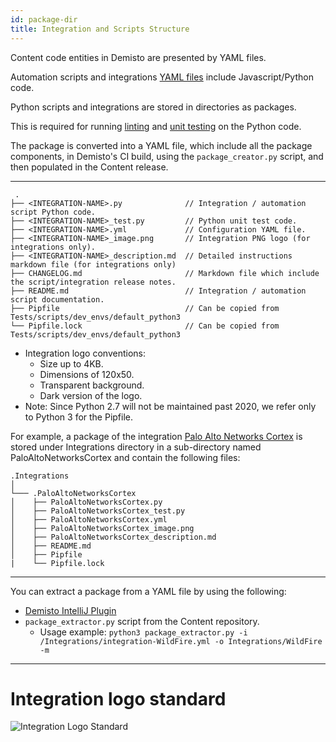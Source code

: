 ```yaml
---
id: package-dir
title: Integration and Scripts Structure
---
```


Content code entities in Demisto are presented by YAML files.

Automation scripts and integrations [YAML files](yaml-file) include Javascript/Python code.

Python scripts and integrations are stored in directories as packages.

This is required for running [linting](linting) and [unit testing](unit-testing) on the Python code.

The package is converted into a YAML file, which include all the package components, in Demisto's CI build, using the `package_creator.py` script, and then populated in the Content release.

---

```
 .
├── <INTEGRATION-NAME>.py              // Integration / automation script Python code.
├── <INTEGRATION-NAME>_test.py         // Python unit test code.
├── <INTEGRATION-NAME>.yml             // Configuration YAML file.
├── <INTEGRATION-NAME>_image.png       // Integration PNG logo (for integrations only).
├── <INTEGRATION-NAME>_description.md  // Detailed instructions markdown file (for integrations only)
├── CHANGELOG.md                       // Markdown file which include the script/integration release notes.
├── README.md                          // Integration / automation script documentation.
├── Pipfile                            // Can be copied from Tests/scripts/dev_envs/default_python3
└── Pipfile.lock                       // Can be copied from Tests/scripts/dev_envs/default_python3    
```
   - Integration logo conventions:
     - Size up to 4KB.
     - Dimensions of 120x50.
     - Transparent background.
     - Dark version of the logo.
   - Note: Since Python 2.7 will not be maintained past 2020, we refer only to Python 3 for the Pipfile.
 
For example, a package of the integration [Palo Alto Networks Cortex](https://github.com/demisto/content/tree/master/Integrations/PaloAltoNetworksCortex) is stored under Integrations directory in a sub-directory named PaloAltoNetworksCortex and contain the following files:

```
.Integrations   
│
└─── .PaloAltoNetworksCortex
│    ├── PaloAltoNetworksCortex.py
│    ├── PaloAltoNetworksCortex_test.py
│    ├── PaloAltoNetworksCortex.yml
│    ├── PaloAltoNetworksCortex_image.png
│    ├── PaloAltoNetworksCortex_description.md
│    ├── README.md
│    ├── Pipfile
|    └── Pipfile.lock
```

---

You can extract a package from a YAML file by using the following:
 - [Demisto IntelliJ Plugin](https://plugins.jetbrains.com/plugin/12093-demisto-add-on-for-pycharm)
 -  `package_extractor.py` script from the Content repository. 
    - Usage example: `python3 package_extractor.py -i /Integrations/integration-WildFire.yml -o Integrations/WildFire -m`

---

# Integration logo standard

![Integration Logo Standard](/doc_imgs/howtos/integrations/logo-standard.png)


